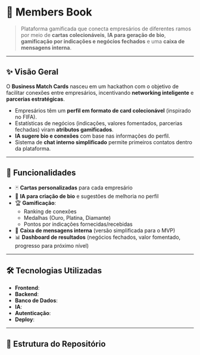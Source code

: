 # 📇 Members Book

> Plataforma gamificada que conecta empresários de diferentes ramos por meio de **cartas colecionáveis**, **IA para geração de bio**, **gamificação por indicações e negócios fechados** e uma **caixa de mensagens interna**.  

---

## ✨ Visão Geral  
O **Business Match Cards** nasceu em um hackathon com o objetivo de facilitar conexões entre empresários, incentivando **networking inteligente** e **parcerias estratégicas**.  

- Empresários têm um **perfil em formato de card colecionável** (inspirado no FIFA).  
- Estatísticas de negócios (indicações, valores fomentados, parcerias fechadas) viram **atributos gamificados**.  
- **IA sugere bio e conexões** com base nas informações do perfil.  
- Sistema de **chat interno simplificado** permite primeiros contatos dentro da plataforma.  

---

## 🚀 Funcionalidades  
- 🃏 **Cartas personalizadas** para cada empresário  
- 🤖 **IA para criação de bio** e sugestões de melhoria no perfil  
- 🏆 **Gamificação**:  
  - Ranking de conexões  
  - Medalhas (Ouro, Platina, Diamante)  
  - Pontos por indicações fornecidas/recebidas  
- 💬 **Caixa de mensagens interna** (versão simplificada para o MVP)  
- 📊 **Dashboard de resultados** (negócios fechados, valor fomentado, progresso para próximo nível)  

---

## 🛠️ Tecnologias Utilizadas  
- **Frontend**: 
- **Backend**: 
- **Banco de Dados**: 
- **IA**:  
- **Autenticação**:  
- **Deploy**: 

---

## 📂 Estrutura do Repositório  
